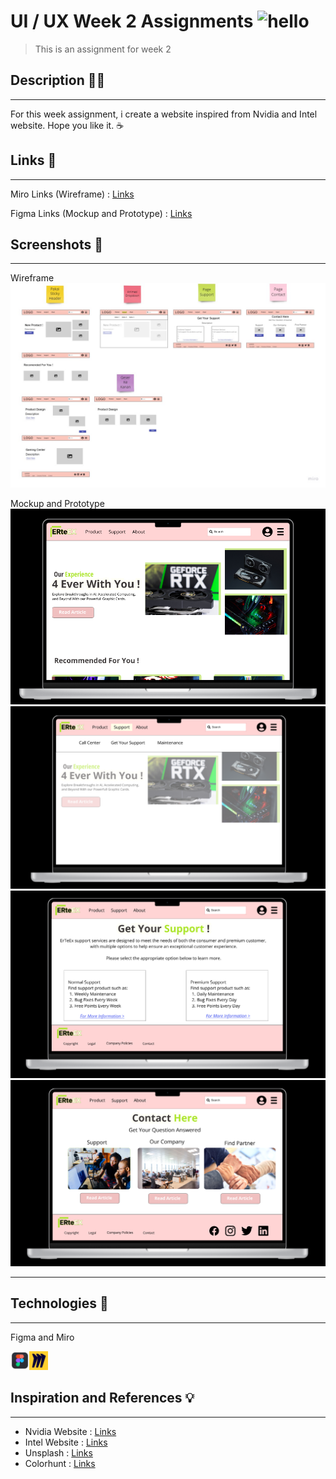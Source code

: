 # UI / UX Week 2 Assignments <img src="https://raw.githubusercontent.com/DandiRizkyy/slackmoji/master/emoji/blob/blob-wave-gif.gif" width="50px" height="50px" alt="hello">

> This is an assignment for week 2

## Description ✍🏻

---

For this week assignment, i create a website inspired from Nvidia and Intel website. Hope you like it. ☕

## Links 🔗

---

Miro Links (Wireframe) : [Links](https://miro.com/app/board/uXjVPuV9VO8=/?share_link_id=322368024831)

Figma Links (Mockup and Prototype) : [Links](https://www.figma.com/file/FE76JEokKsLdmsdfOVJtkM/Dandi-Rizky-Week-2?node-id=42%3A3&t=HktKNx1XIUnQk47L-1)

## Screenshots 🎨

---

Wireframe
![wireframe](/assets/wireframe.jpg)

Mockup and Prototype
![home](/assets/home-pages.png)
![dropdown](/assets/dropdown-menu.png)
![support](/assets/support-pages.png)
![contact](/assets/contact-pages.png)

---

## Technologies 🚀

---

Figma and Miro

<img height="30" title="Figma" alt="Figma" src="./assets/figma.png"><img height="30" title="Miro" alt="Miro" src="./assets/miro.png">

## Inspiration and References 💡

---

- Nvidia Website : [Links](https://www.nvidia.com/en-us/)
- Intel Website : [Links](https://www.intel.co.id/content/www/id/id/homepage.html)
- Unsplash : [Links](https://unsplash.com/)
- Colorhunt : [Links](https://colorhunt.co/palette/ffd4d4ffffe8cde990aacb73)
